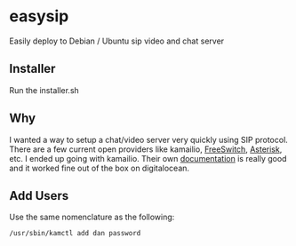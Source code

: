# easysip
Easily deploy to Debian / Ubuntu sip video and chat server

## Installer

Run the installer.sh

## Why

I wanted a way to setup a chat/video server very quickly using SIP protocol. There are a few current open providers like kamailio, [FreeSwitch](https://freeswitch.com/), [Asterisk](https://www.asterisk.org/), etc. I ended up going with kamailio. Their own [documentation](https://kamailio.org/docs/tutorials/devel/kamailio-install-guide-deb/) is really good and it worked fine out of the box on digitalocean. 

## Add Users

Use the same nomenclature as the following:

`/usr/sbin/kamctl add dan password`

